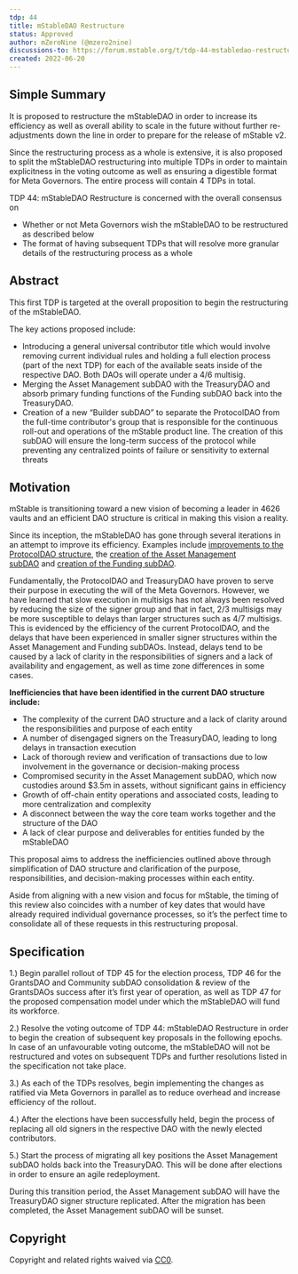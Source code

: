 ```yaml
---
tdp: 44
title: mStableDAO Restructure
status: Approved
author: mZeroNine (@mzero2nine)
discussions-to: https://forum.mstable.org/t/tdp-44-mstabledao-restructure/887
created: 2022-06-20
---
```


## Simple Summary

It is proposed to restructure the mStableDAO in order to increase its efficiency as well as overall ability to scale in the future without further re-adjustments down the line in order to prepare for the release of mStable v2. 

Since the restructuring process as a whole is extensive, it is also proposed to split the mStableDAO restructuring into multiple TDPs in order to maintain explicitness in the voting outcome as well as ensuring a digestible format for Meta Governors. The entire process will contain 4 TDPs in total.

TDP 44: mStableDAO Restructure is concerned with the overall consensus on

- Whether or not Meta Governors wish the mStableDAO to be restructured as described below
- The format of having subsequent TDPs that will resolve more granular details of the restructuring process as a whole

## Abstract

This first TDP is targeted at the overall proposition to begin the restructuring of the mStableDAO. 

The key actions proposed include:

- Introducing a general universal contributor title which would involve removing current individual rules and holding a full election process (part of the next TDP) for each of the available seats inside of the respective DAO. Both DAOs will operate under a 4/6 multisig.
- Merging the Asset Management subDAO with the TreasuryDAO and absorb primary funding functions of the Funding subDAO back into the TreasuryDAO.
- Creation of a new “Builder subDAO” to separate the ProtocolDAO from the full-time contributor's group that is responsible for the continuous roll-out and operations of the mStable product line. The creation of this subDAO will ensure the long-term success of the protocol while preventing any centralized points of failure or sensitivity to external threats

## Motivation

mStable is transitioning toward a new vision of becoming a leader in 4626 vaults and an efficient DAO structure is critical in making this vision a reality.

Since its inception, the mStableDAO has gone through several iterations in an attempt to improve its efficiency. Examples include [improvements to the ProtocolDAO structure](https://forum.mstable.org/t/mstable-protocoldao-migration-and-upgrade/352), the [creation of the Asset Management subDAO](https://forum.mstable.org/t/proposal-creation-initial-funding-of-the-mstabledao-asset-management-subdao/568) and [creation of the Funding subDAO](https://forum.mstable.org/t/future-funding-of-mstable/543).

Fundamentally, the ProtocolDAO and TreasuryDAO have proven to serve their purpose in executing the will of the Meta Governors. However, we have learned that slow execution in multisigs has not always been resolved by reducing the size of the signer group and that in fact, 2/3 multisigs may be more susceptible to delays than larger structures such as 4/7 multisigs. This is evidenced by the efficiency of the current ProtocolDAO, and the delays that have been experienced in smaller signer structures within the Asset Management and Funding subDAOs. Instead, delays tend to be caused by a lack of clarity in the responsibilities of signers and a lack of availability and engagement, as well as time zone differences in some cases.

**Inefficiencies that have been identified in the current DAO structure include:**

- The complexity of the current DAO structure and a lack of clarity around the responsibilities and purpose of each entity
- A number of disengaged signers on the TreasuryDAO, leading to long delays in transaction execution
- Lack of thorough review and verification of transactions due to low involvement in the governance or decision-making process
- Compromised security in the Asset Management subDAO, which now custodies around $3.5m in assets, without significant gains in efficiency
- Growth of off-chain entity operations and associated costs, leading to more centralization and complexity
- A disconnect between the way the core team works together and the structure of the DAO
- A lack of clear purpose and deliverables for entities funded by the mStableDAO

This proposal aims to address the inefficiencies outlined above through simplification of DAO structure and clarification of the purpose, responsibilities, and decision-making processes within each entity.

Aside from aligning with a new vision and focus for mStable, the timing of this review also coincides with a number of key dates that would have already required individual governance processes, so it’s the perfect time to consolidate all of these requests in this restructuring proposal.

## Specification

1.) Begin parallel rollout of TDP 45 for the election process, TDP 46 for the GrantsDAO and Community subDAO consolidation & review of the GrantsDAOs success after it’s first year of operation, as well as TDP 47 for the proposed compensation model under which the mStableDAO will fund its workforce.

2.) Resolve the voting outcome of TDP 44: mStableDAO Restructure in order to begin the creation of subsequent key proposals in the following epochs. In case of an unfavourable voting outcome, the mStableDAO will not be restructured and votes on subsequent TDPs and further resolutions listed in the specification not take place. 

3.) As each of the TDPs resolves, begin implementing the changes as ratified via Meta Governors in parallel as to reduce overhead and increase efficiency of the rollout.

4.) After the elections have been successfully held, begin the process of replacing all old signers in the respective DAO with the newly elected contributors.

5.) Start the process of migrating all key positions the Asset Management subDAO holds back into the TreasuryDAO. This will be done after elections in order to ensure an agile redeployment.

During this transition period, the Asset Management subDAO will have the TreasuryDAO signer structure replicated. After the migration has been completed, the Asset Management subDAO will be sunset.

## Copyright

Copyright and related rights waived via [CC0](https://creativecommons.org/publicdomain/zero/1.0/).
